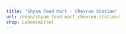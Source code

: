 ```yaml
---
title: "Shyam Food Mart - Chevron Station"
url: /eden/shyam-food-mart-chevron-station/
shop: Lebensmittel
---
```

